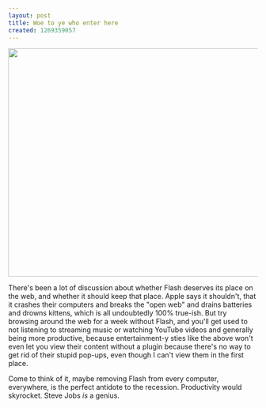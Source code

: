 ```yaml
---
layout: post
title: Woe to ye who enter here
created: 1269359057
---
```

<span class="inline inline-center"><a href="http://morisy.com/files/images/woetoye.preview.JPEG" onclick="launch_popup(1728, 640, 462); return false;" target="_blank"><img src="http://morisy.com/files/images/woetoye.preview.JPEG" alt="" title=""  class="image image-preview " width="640" height="462" /></a></span>

There's been a lot of discussion about whether Flash deserves its place on the web, and whether it should keep that place. Apple says it shouldn't, that it crashes their computers and breaks the "open web" and drains batteries and drowns kittens, which is all undoubtedly 100% true-ish. But try browsing around the web for a week without Flash, and you'll get used to not listening to streaming music or watching YouTube videos and generally being more productive, because entertainment-y sties like the above won't even let you view their content without a plugin because there's no way to get rid of their stupid pop-ups, even though I can't view them in the first place.

Come to think of it, maybe removing Flash from every computer, everywhere, is the perfect antidote to the recession. Productivity would skyrocket. Steve Jobs <i>is</i> a genius.
